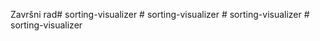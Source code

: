 Završni rad#   s o r t i n g - v i s u a l i z e r  
 #   s o r t i n g - v i s u a l i z e r  
 #   s o r t i n g - v i s u a l i z e r  
 #   s o r t i n g - v i s u a l i z e r  
 